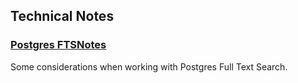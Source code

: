 ## Technical Notes

### [Postgres FTSNotes](https://mikko-ahonen.github.io/considerations-for-postgres-fts.html)
Some considerations when working with Postgres Full Text Search.

